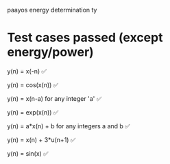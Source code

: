 <p>paayos energy determination ty</p>
<h1>Test cases passed (except energy/power)</h1>
<p>y(n) = x(-n) ✅ </p>
<p>y(n) = cos(x(n)) ✅ </p>
<p>y(n) = x(n-a) for any integer 'a' ✅ </p>
<p>y(n) = exp(x(n)) ✅ </p>
<p>y(n) = a*x(n) + b for any integers a and b ✅ </p>
<p>y(n) = x(n) + 3*u(n+1) ✅</p>
<p>y(n) = sin(x) ✅</p>
